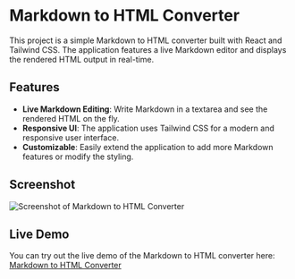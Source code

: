 # Markdown to HTML Converter

This project is a simple Markdown to HTML converter built with React and Tailwind CSS. The application features a live Markdown editor and displays the rendered HTML output in real-time.

## Features

- **Live Markdown Editing**: Write Markdown in a textarea and see the rendered HTML on the fly.
- **Responsive UI**: The application uses Tailwind CSS for a modern and responsive user interface.
- **Customizable**: Easily extend the application to add more Markdown features or modify the styling.

## Screenshot

![Screenshot of Markdown to HTML Converter]([https://github.com/Nathbecode/Markdown-to-HTML-Converter/blob/main/public/Capture.PNG](https://github.com/Nathbecode/Markdown/blob/main/public/Capture.PNG))

## Live Demo

You can try out the live demo of the Markdown to HTML converter here: [Markdown to HTML Converter](https://example.com)



